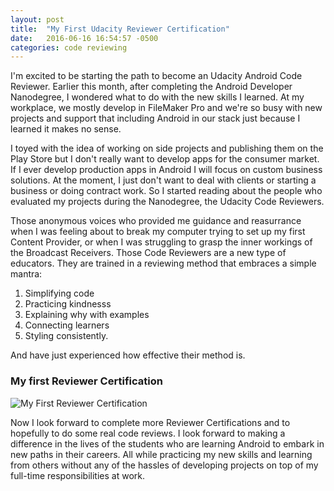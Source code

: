 ```yaml
---
layout: post
title:  "My First Udacity Reviewer Certification"
date:   2016-06-16 16:54:57 -0500
categories: code reviewing
---
```

I'm excited to be starting the path to become an Udacity Android Code Reviewer. Earlier this month, after completing the Android Developer Nanodegree, I wondered what to do with the new skills I learned. At my workplace, we mostly develop in FileMaker Pro and we're so busy with new projects and support that including Android in our stack just because I learned it makes no sense. 

I toyed with the idea of working on side projects and publishing them on the Play Store but I don't really want to develop apps for the consumer market. If I ever develop production apps in Android I will focus on custom business solutions. At the moment, I just don't want to deal with clients or starting a business or doing contract work. So I started reading about the people who evaluated my projects during the Nanodegree, the Udacity Code Reviewers.

Those anonymous voices who provided me guidance and reasurrance when I was feeling about to break my computer trying to set up my first Content Provider, or when I was struggling to grasp the inner workings of the Broadcast Receivers. Those Code Reviewers are a new type of educators. They are trained in a reviewing method that embraces a simple mantra:

1. Simplifying code
2. Practicing kindnesss
3. Explaining why with examples
4. Connecting learners
5. Styling consistently. 

And have just experienced how effective their method is.

### My first Reviewer Certification
![My First Reviewer Certification](http://throw.rocks/android-code-reviews/first-training-certification.PNG)

Now I look forward to complete more Reviewer Certifications and to hopefully to do some real code reviews. I look forward to making a difference in the lives of the students who are learning Android to embark in new paths in their careers. All while practicing my new skills and learning from others without any of the hassles of developing projects on top of my full-time responsibilities at work.
